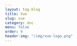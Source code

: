 ```yaml
---
layout: tag-blog
title: Vue
slug: vue
category: doc
menu: false
order: 9
header-img: "/img/vue-logo.png"
---
```

